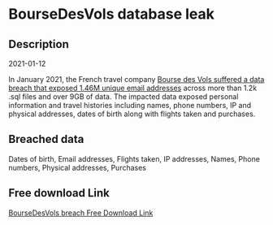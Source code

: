 # BourseDesVols database leak

## Description

2021-01-12

In January 2021, the French travel company <a href="https://www.riskbasedsecurity.com/2021/02/19/dark-web-roundup-january-2021/" target="_blank" rel="noopener">Bourse des Vols suffered a data breach that exposed 1.46M unique email addresses</a> across more than 1.2k .sql files and over 9GB of data. The impacted data exposed personal information and travel histories including names, phone numbers, IP and physical addresses, dates of birth along with flights taken and purchases.

## Breached data

Dates of birth, Email addresses, Flights taken, IP addresses, Names, Phone numbers, Physical addresses, Purchases

## Free download Link

[BourseDesVols breach Free Download Link](https://tinyurl.com/2b2k277t)
